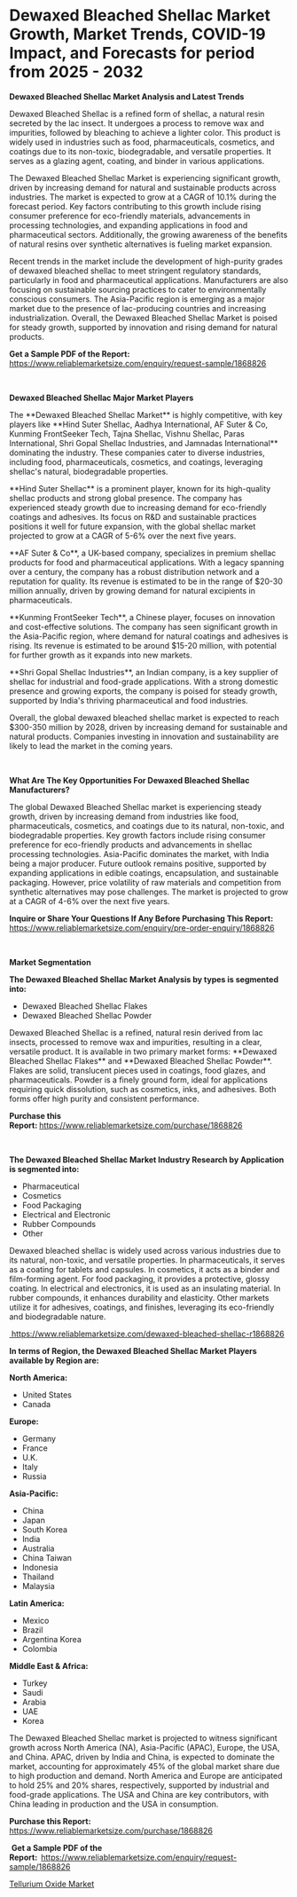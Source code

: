 <p><h1>Dewaxed Bleached Shellac Market Growth, Market Trends, COVID-19 Impact, and Forecasts for period from 2025 - 2032</h1></p><p><strong>Dewaxed Bleached Shellac Market Analysis and Latest Trends</strong></p>
<p><p>Dewaxed Bleached Shellac is a refined form of shellac, a natural resin secreted by the lac insect. It undergoes a process to remove wax and impurities, followed by bleaching to achieve a lighter color. This product is widely used in industries such as food, pharmaceuticals, cosmetics, and coatings due to its non-toxic, biodegradable, and versatile properties. It serves as a glazing agent, coating, and binder in various applications.</p><p>The Dewaxed Bleached Shellac Market is experiencing significant growth, driven by increasing demand for natural and sustainable products across industries. The market is expected to grow at a CAGR of 10.1% during the forecast period. Key factors contributing to this growth include rising consumer preference for eco-friendly materials, advancements in processing technologies, and expanding applications in food and pharmaceutical sectors. Additionally, the growing awareness of the benefits of natural resins over synthetic alternatives is fueling market expansion.</p><p>Recent trends in the market include the development of high-purity grades of dewaxed bleached shellac to meet stringent regulatory standards, particularly in food and pharmaceutical applications. Manufacturers are also focusing on sustainable sourcing practices to cater to environmentally conscious consumers. The Asia-Pacific region is emerging as a major market due to the presence of lac-producing countries and increasing industrialization. Overall, the Dewaxed Bleached Shellac Market is poised for steady growth, supported by innovation and rising demand for natural products.</p></p>
<p><strong>Get a Sample PDF of the Report:&nbsp;</strong> <a href="https://www.reliablemarketsize.com/enquiry/request-sample/1868826?utm_campaign=2190&utm_medium=2&utm_source=Github&utm_content=ia&utm_term=25012025&utm_id=dewaxed-bleached-shellac">https://www.reliablemarketsize.com/enquiry/request-sample/1868826</a></p>
<p>&nbsp;</p>
<p><strong>Dewaxed Bleached Shellac Major Market Players</strong></p>
<p><p>The **Dewaxed Bleached Shellac Market** is highly competitive, with key players like **Hind Suter Shellac, Aadhya International, AF Suter & Co, Kunming FrontSeeker Tech, Tajna Shellac, Vishnu Shellac, Paras International, Shri Gopal Shellac Industries, and Jamnadas International** dominating the industry. These companies cater to diverse industries, including food, pharmaceuticals, cosmetics, and coatings, leveraging shellac's natural, biodegradable properties.</p><p>**Hind Suter Shellac** is a prominent player, known for its high-quality shellac products and strong global presence. The company has experienced steady growth due to increasing demand for eco-friendly coatings and adhesives. Its focus on R&D and sustainable practices positions it well for future expansion, with the global shellac market projected to grow at a CAGR of 5-6% over the next five years.</p><p>**AF Suter & Co**, a UK-based company, specializes in premium shellac products for food and pharmaceutical applications. With a legacy spanning over a century, the company has a robust distribution network and a reputation for quality. Its revenue is estimated to be in the range of $20-30 million annually, driven by growing demand for natural excipients in pharmaceuticals.</p><p>**Kunming FrontSeeker Tech**, a Chinese player, focuses on innovation and cost-effective solutions. The company has seen significant growth in the Asia-Pacific region, where demand for natural coatings and adhesives is rising. Its revenue is estimated to be around $15-20 million, with potential for further growth as it expands into new markets.</p><p>**Shri Gopal Shellac Industries**, an Indian company, is a key supplier of shellac for industrial and food-grade applications. With a strong domestic presence and growing exports, the company is poised for steady growth, supported by India's thriving pharmaceutical and food industries.</p><p>Overall, the global dewaxed bleached shellac market is expected to reach $300-350 million by 2028, driven by increasing demand for sustainable and natural products. Companies investing in innovation and sustainability are likely to lead the market in the coming years.</p></p>
<p>&nbsp;</p>
<p><strong>What Are The Key Opportunities For Dewaxed Bleached Shellac Manufacturers?</strong></p>
<p><p>The global Dewaxed Bleached Shellac market is experiencing steady growth, driven by increasing demand from industries like food, pharmaceuticals, cosmetics, and coatings due to its natural, non-toxic, and biodegradable properties. Key growth factors include rising consumer preference for eco-friendly products and advancements in shellac processing technologies. Asia-Pacific dominates the market, with India being a major producer. Future outlook remains positive, supported by expanding applications in edible coatings, encapsulation, and sustainable packaging. However, price volatility of raw materials and competition from synthetic alternatives may pose challenges. The market is projected to grow at a CAGR of 4-6% over the next five years.</p></p>
<p><strong>Inquire or Share Your Questions If Any Before Purchasing This Report:</strong> <a href="https://www.reliablemarketsize.com/enquiry/pre-order-enquiry/1868826?utm_campaign=2190&utm_medium=2&utm_source=Github&utm_content=ia&utm_term=25012025&utm_id=dewaxed-bleached-shellac">https://www.reliablemarketsize.com/enquiry/pre-order-enquiry/1868826</a></p>
<p>&nbsp;</p>
<p><strong>Market Segmentation</strong></p>
<p><strong>The Dewaxed Bleached Shellac Market Analysis by types is segmented into:</strong></p>
<p><ul><li>Dewaxed Bleached Shellac Flakes</li><li>Dewaxed Bleached Shellac Powder</li></ul></p>
<p><p>Dewaxed Bleached Shellac is a refined, natural resin derived from lac insects, processed to remove wax and impurities, resulting in a clear, versatile product. It is available in two primary market forms: **Dewaxed Bleached Shellac Flakes** and **Dewaxed Bleached Shellac Powder**. Flakes are solid, translucent pieces used in coatings, food glazes, and pharmaceuticals. Powder is a finely ground form, ideal for applications requiring quick dissolution, such as cosmetics, inks, and adhesives. Both forms offer high purity and consistent performance.</p></p>
<p><strong>Purchase this Report:&nbsp;</strong><a href="https://www.reliablemarketsize.com/purchase/1868826?utm_campaign=2190&utm_medium=2&utm_source=Github&utm_content=ia&utm_term=25012025&utm_id=dewaxed-bleached-shellac">https://www.reliablemarketsize.com/purchase/1868826</a></p>
<p>&nbsp;</p>
<p><strong>The Dewaxed Bleached Shellac Market Industry Research by Application is segmented into:</strong></p>
<p><ul><li>Pharmaceutical</li><li>Cosmetics</li><li>Food Packaging</li><li>Electrical and Electronic</li><li>Rubber Compounds</li><li>Other</li></ul></p>
<p><p>Dewaxed bleached shellac is widely used across various industries due to its natural, non-toxic, and versatile properties. In pharmaceuticals, it serves as a coating for tablets and capsules. In cosmetics, it acts as a binder and film-forming agent. For food packaging, it provides a protective, glossy coating. In electrical and electronics, it is used as an insulating material. In rubber compounds, it enhances durability and elasticity. Other markets utilize it for adhesives, coatings, and finishes, leveraging its eco-friendly and biodegradable nature.</p></p>
<p><a href="https://www.reliablemarketsize.com/dewaxed-bleached-shellac-r1868826?utm_campaign=2190&utm_medium=2&utm_source=Github&utm_content=ia&utm_term=25012025&utm_id=dewaxed-bleached-shellac">&nbsp;https://www.reliablemarketsize.com/dewaxed-bleached-shellac-r1868826</a></p>
<p><strong>In terms of Region, the Dewaxed Bleached Shellac Market Players available by Region are:</strong></p>
<p>
    <p> <strong> North America: </strong>
        <ul>
            <li>United States</li>
            <li>Canada</li>
        </ul>
        </p> 
    <p> <strong> Europe: </strong>
        <ul>
            <li>Germany</li>
            <li>France</li>
            <li>U.K.</li>
            <li>Italy</li>
            <li>Russia</li>
        </ul>
        </p> 
    <p> <strong> Asia-Pacific: </strong>
        <ul>
            <li>China</li>
            <li>Japan</li>
            <li>South Korea</li>
            <li>India</li>
            <li>Australia</li>
            <li>China Taiwan</li>
            <li>Indonesia</li>
            <li>Thailand</li>
            <li>Malaysia</li>
        </ul>
        </p> 
    <p> <strong> Latin America: </strong>
        <ul>
            <li>Mexico</li>
            <li>Brazil</li>
            <li>Argentina Korea</li>
            <li>Colombia</li>
        </ul>
        </p> 
    <p> <strong> Middle East & Africa: </strong>
        <ul>
            <li>Turkey</li>
            <li>Saudi</li>
            <li>Arabia</li>
            <li>UAE</li>
            <li>Korea</li>
        </ul>
    </p>
    </p>
<p><p>The Dewaxed Bleached Shellac market is projected to witness significant growth across North America (NA), Asia-Pacific (APAC), Europe, the USA, and China. APAC, driven by India and China, is expected to dominate the market, accounting for approximately 45% of the global market share due to high production and demand. North America and Europe are anticipated to hold 25% and 20% shares, respectively, supported by industrial and food-grade applications. The USA and China are key contributors, with China leading in production and the USA in consumption.</p></p>
<p><strong>Purchase this Report: </strong><a href="https://www.reliablemarketsize.com/purchase/1868826?utm_campaign=2190&utm_medium=2&utm_source=Github&utm_content=ia&utm_term=25012025&utm_id=dewaxed-bleached-shellac">https://www.reliablemarketsize.com/purchase/1868826</a></p>
<p>&nbsp;<strong>Get a Sample PDF of the Report:&nbsp;&nbsp;</strong><a href="https://www.reliablemarketsize.com/enquiry/request-sample/1868826?utm_campaign=2190&utm_medium=2&utm_source=Github&utm_content=ia&utm_term=25012025&utm_id=dewaxed-bleached-shellac">https://www.reliablemarketsize.com/enquiry/request-sample/1868826</a></p>
<p><strong></strong></p>
<p><p><a href="https://github.com/bmorecock/Market-Research-Report-List-5/blob/main/tellurium-oxide-market.md?utm_campaign=2190&utm_medium=2&utm_source=Github&utm_content=ia&utm_term=25012025&utm_id=dewaxed-bleached-shellac">Tellurium Oxide Market</a></p></p>
